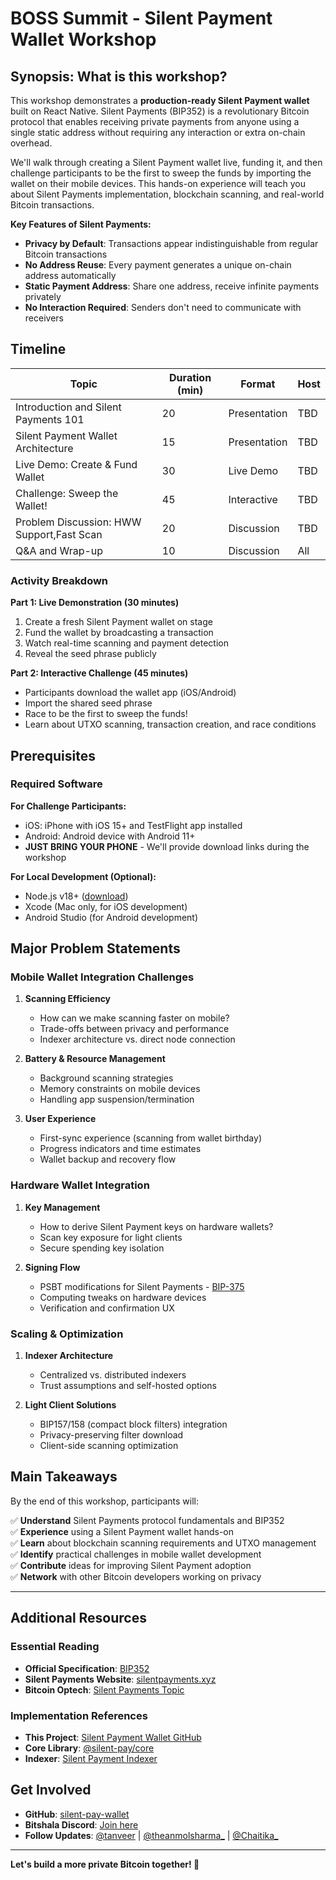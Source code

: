 # BOSS Summit - Silent Payment Wallet Workshop

## Synopsis: What is this workshop?

This workshop demonstrates a **production-ready Silent Payment wallet** built on React Native. Silent Payments (BIP352) is a revolutionary Bitcoin protocol that enables receiving private payments from anyone using a single static address without requiring any interaction or extra on-chain overhead.

We'll walk through creating a Silent Payment wallet live, funding it, and then challenge participants to be the first to sweep the funds by importing the wallet on their mobile devices. This hands-on experience will teach you about Silent Payments implementation, blockchain scanning, and real-world Bitcoin transactions.

**Key Features of Silent Payments:**
- **Privacy by Default**: Transactions appear indistinguishable from regular Bitcoin transactions
- **No Address Reuse**: Every payment generates a unique on-chain address automatically
- **Static Payment Address**: Share one address, receive infinite payments privately
- **No Interaction Required**: Senders don't need to communicate with receivers

## Timeline

| Topic                                    | Duration (min) | Format       | Host            |
| ---------------------------------------- | -------------- | ------------ | --------------- |
| Introduction and Silent Payments 101     | 20             | Presentation | TBD             |
| Silent Payment Wallet Architecture       | 15             | Presentation | TBD             |
| Live Demo: Create & Fund Wallet          | 30             | Live Demo    | TBD             |
| Challenge: Sweep the Wallet!             | 45             | Interactive  | TBD             |
| Problem Discussion: HWW Support,Fast Scan| 20             | Discussion   | TBD             |
| Q&A and Wrap-up                          | 10             | Discussion   | All             |

### Activity Breakdown

**Part 1: Live Demonstration (30 minutes)**
1. Create a fresh Silent Payment wallet on stage
2. Fund the wallet by broadcasting a transaction
3. Watch real-time scanning and payment detection
4. Reveal the seed phrase publicly

**Part 2: Interactive Challenge (45 minutes)**
- Participants download the wallet app (iOS/Android)
- Import the shared seed phrase
- Race to be the first to sweep the funds!
- Learn about UTXO scanning, transaction creation, and race conditions

## Prerequisites

### Required Software

**For Challenge Participants:**
- iOS: iPhone with iOS 15+ and TestFlight app installed
- Android: Android device with Android 11+
- **JUST BRING YOUR PHONE** - We'll provide download links during the workshop

**For Local Development (Optional):**
- Node.js v18+ ([download](https://nodejs.org/))
- Xcode (Mac only, for iOS development)
- Android Studio (for Android development)

## Major Problem Statements

### Mobile Wallet Integration Challenges

1. **Scanning Efficiency**
   - How can we make scanning faster on mobile?
   - Trade-offs between privacy and performance
   - Indexer architecture vs. direct node connection

2. **Battery & Resource Management**
   - Background scanning strategies
   - Memory constraints on mobile devices
   - Handling app suspension/termination

3. **User Experience**
   - First-sync experience (scanning from wallet birthday)
   - Progress indicators and time estimates
   - Wallet backup and recovery flow

### Hardware Wallet Integration

1. **Key Management**
   - How to derive Silent Payment keys on hardware wallets?
   - Scan key exposure for light clients
   - Secure spending key isolation

2. **Signing Flow**
   - PSBT modifications for Silent Payments - [BIP-375](https://github.com/bitcoin/bips/blob/master/bip-0375.mediawiki)
   - Computing tweaks on hardware devices
   - Verification and confirmation UX

### Scaling & Optimization

1. **Indexer Architecture**
   - Centralized vs. distributed indexers
   - Trust assumptions and self-hosted options

2. **Light Client Solutions**
   - BIP157/158 (compact block filters) integration
   - Privacy-preserving filter download
   - Client-side scanning optimization

## Main Takeaways

By the end of this workshop, participants will:

✅ **Understand** Silent Payments protocol fundamentals and BIP352  
✅ **Experience** using a Silent Payment wallet hands-on  
✅ **Learn** about blockchain scanning requirements and UTXO management  
✅ **Identify** practical challenges in mobile wallet development  
✅ **Contribute** ideas for improving Silent Payment adoption  
✅ **Network** with other Bitcoin developers working on privacy  

---

## Additional Resources

### Essential Reading

- **Official Specification**: [BIP352](https://github.com/bitcoin/bips/blob/master/bip-0352.mediawiki)
- **Silent Payments Website**: [silentpayments.xyz](https://silentpayments.xyz)
- **Bitcoin Optech**: [Silent Payments Topic](https://bitcoinops.org/en/topics/silent-payments/)

### Implementation References

- **This Project**: [Silent Payment Wallet GitHub](https://github.com/Bitshala-Incubator/silent-pay-wallet)
- **Core Library**: [@silent-pay/core](https://github.com/Bitshala-Incubator/silent-pay)
- **Indexer**: [Silent Payment Indexer](https://github.com/Bitshala-Incubator/silent-pay-indexer)

## Get Involved

- **GitHub**: [silent-pay-wallet](https://github.com/Bitshala-Incubator/silent-pay-wallet)
- **Bitshala Discord**: [Join here](https://discord.gg/DETyMZj24H)
- **Follow Updates**: [@tanveer](https://twitter.com/tnvvrrr) | [@theanmolsharma_](https://twitter.com/theanmolsharma_) | [@Chaitika_](https://x.com/Chaitika_)

---

**Let's build a more private Bitcoin together! 🚀**